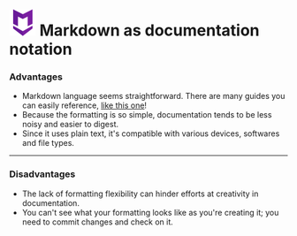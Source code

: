 # ![alt text](https://raw.githubusercontent.com/adam-p/markdown-here/master/src/common/images/icon48.png) Markdown as documentation notation

### Advantages
* Markdown language seems straightforward. There are many guides you can easily reference, [like this one](https://github.com/adam-p/markdown-here/wiki/Markdown-Cheatsheet)!
* Because the formatting is so simple, documentation tends to be less noisy and easier to digest.
* Since it uses plain text, it's compatible with various devices, softwares and file types.
---
### Disadvantages
* The lack of formatting flexibility can hinder efforts at creativity in documentation.
* You can't see what your formatting looks like as you're creating it; you need to commit changes and check on it.
